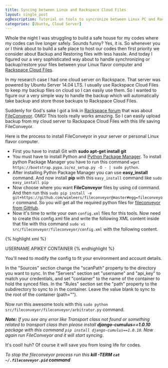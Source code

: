 ```yaml
---
title: Syncing between Linux and Rackspace Cloud Files
layout: single_post
ogDescription: Tutorial on tools to syncronize between Linux PC and Rackspace Cloud Files in a best and easy way. Learn how to backup files from Linux to Rackspace Cloud Files
categories: [Ubuntu, Cloud Server]
---
```


Whole the night I was struggling to build a safe house for my codes where my codes can live longer safely. Sounds funny? Yes, it is. So whenever you or I think about to build a safe place to host our codes then first priority we consider about Backup and Restoring files with less hassle. And today I figured our a very sophisticated way about to handle synchronizing or backup/restore your files between your Linux flavor computer and [Rackspace Cloud Files](http://www.rackspace.com/cloud/files/).

In my research case I had one cloud server on Rackspace. That server was powered by Ubuntu Server 14.04 LTS. I usually use Rackspace Cloud Files to keep my backup files on cloud so I can easily use them. So I wanted to figure our a very simple way to handle the backup which will automatically take backup and store those backups to Rackspace Cloud Files.

Suddenly for God's sake I got a link in [Rackspace forum](http://www.rackspace.com/knowledge_center/article/syncing-to-cloud-files-with-fileconveyor) that was about [FileConveyor](http://fileconveyor.org/). OMG! This tools really works amazing. So I can easily upload backup from my cloud server to Rackspace Cloud Files with this life saving FileConveyor. 

Here is the process to install FileConveyor in your server or personal Linux flavor computer.

- First you have to install Git with **sudo apt-get install git**
- You must have to install Python and [Python Package Manager](https://pypi.python.org/pypi/setuptools#unix-wget). To install python Package Manager you have to run this command `wget https://bootstrap.pypa.io/ez_setup.py -O - | sudo python`.
- After installing Pythin Package Manager you can use **easy_install** command. And now install **pip** with this `easy_install` command like `sudo easy_install pip`
- Now choose where you want **FileConveyor** files by using cd command. And then run this `sudo pip install -e git+https://github.com/wimleers/fileconveyor@master#egg=fileconveyor` command. So you will get all the required python files for [fileconveyor from GitHub](https://github.com/wimleers/fileconveyor).
- Now it's time to write your own `config.xml` files for this tools. Now need to create this config.xml file and write the following XML content inside that file with this command `sudo vi src/fileconveyor/fileconveyor/config.xml` with the following content.

{% highlight xml %}
<?xml version="1.0" encoding="UTF-8"?>
<config>
  <!-- Sources -->
  <sources ignoredDirs="">
    <source name="test" scanPath="/var/www/html/test" />
  </sources>

  <!-- Servers -->
  <servers>
    <server name="Rackspace Cloud Files" transporter="cloudfiles">
      <username>USERNAME</username>
      <api_key>APIKEY</api_key>
      <container>CONTAINER</container>
    </server>
  </servers>
 <!-- Rules -->
  <rules>
    <rule for="test" label="Test">
      <destinations>
        <destination server="Rackspace Cloud Files" path="test" />
      </destinations>
    </rule>
  </rules>
</config>
{% endhighlight %}

You'll need to modify the config to fit your environment and account details.

In the "Sources" section change the "scanPath" property to the directory you want to sync.
In the "Servers" section set "username" and "api_key" to match your credentials, and set "container" to the name of the container to hold the synced files.
In the "Rules" section set the "path" property to the subdirectory to sync to in the container. Leave the value blank to sync to the root of the container (path="").

Now run this awesome tools with this `sudo python src/fileconveyor/fileconveyor/arbitrator.py` command.

_**Note:** If you see any error like Transport class not found or something related to transport class then please install **django-cumulus==1.0.10** package with this command `pip install django-cumulus==1.0.10`. Now again run FileConveyor and it will start syncing_. 

It's cool! huh? Of course it will save you from losing life for codes.

_To stop the fileconveyor process run this **kill -TERM `cat ~/.fileconveyor.pid` command**_
